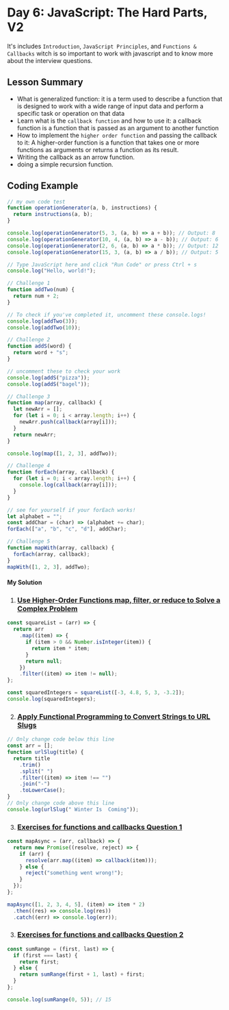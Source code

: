 # Day 6: JavaScript: The Hard Parts, V2

It's includes `Introduction`, `JavaScript Principles`, and `Functions & Callbacks` witch is so important to work with javascript and to know more about the interview questions.

## Lesson Summary

- What is generalized function: it is a term used to describe a function that is designed to work with a wide range of input data and perform a specific task or operation on that data
- Learn what is the `callback function` and how to use it: a callback function is a function that is passed as an argument to another function
- How to implement the `higher order function` and passing the callback to it: A higher-order function is a function that takes one or more functions as arguments or returns a function as its result. 
- Writing the callback as an arrow function.
- doing a simple recursion function.

## Coding Example

```javascript
// my own code test
function operationGenerator(a, b, instructions) {
  return instructions(a, b);
}

console.log(operationGenerator(5, 3, (a, b) => a + b)); // Output: 8
console.log(operationGenerator(10, 4, (a, b) => a - b)); // Output: 6
console.log(operationGenerator(2, 6, (a, b) => a * b)); // Output: 12
console.log(operationGenerator(15, 3, (a, b) => a / b)); // Output: 5

// Type JavaScript here and click "Run Code" or press Ctrl + s
console.log("Hello, world!");

// Challenge 1
function addTwo(num) {
  return num + 2;
}

// To check if you've completed it, uncomment these console.logs!
console.log(addTwo(3));
console.log(addTwo(10));

// Challenge 2
function addS(word) {
  return word + "s";
}

// uncomment these to check your work
console.log(addS("pizza"));
console.log(addS("bagel"));

// Challenge 3
function map(array, callback) {
  let newArr = [];
  for (let i = 0; i < array.length; i++) {
    newArr.push(callback(array[i]));
  }
  return newArr;
}

console.log(map([1, 2, 3], addTwo));

// Challenge 4
function forEach(array, callback) {
  for (let i = 0; i < array.length; i++) {
    console.log(callback(array[i]));
  }
}

// see for yourself if your forEach works!
let alphabet = "";
const addChar = (char) => (alphabet += char);
forEach(["a", "b", "c", "d"], addChar);

// Challenge 5
function mapWith(array, callback) {
  forEach(array, callback);
}
mapWith([1, 2, 3], addTwo);
```

#### My Solution

1. ### [Use Higher-Order Functions map, filter, or reduce to Solve a Complex Problem](https://www.freecodecamp.org/learn/javascript-algorithms-and-data-structures/functional-programming/use-higher-order-functions-map-filter-or-reduce-to-solve-a-complex-problem)

```javascript
const squareList = (arr) => {
  return arr
    .map((item) => {
      if (item > 0 && Number.isInteger(item)) {
        return item * item;
      }
      return null;
    })
    .filter((item) => item != null);
};

const squaredIntegers = squareList([-3, 4.8, 5, 3, -3.2]);
console.log(squaredIntegers);
```

2. ### [Apply Functional Programming to Convert Strings to URL Slugs](https://www.freecodecamp.org/learn/javascript-algorithms-and-data-structures/functional-programming/apply-functional-programming-to-convert-strings-to-url-slugs)

```javascript
// Only change code below this line
const arr = [];
function urlSlug(title) {
  return title
    .trim()
    .split(" ")
    .filter((item) => item !== "")
    .join("-")
    .toLowerCase();
}
// Only change code above this line
console.log(urlSlug(" Winter Is  Coming"));
```

3. ### [Exercises for functions and callbacks Question 1](https://github.com/orjwan-alrajaby/gsg-expressjs-backend-training-2023/blob/main/learning-sprint-1/week2-day1-tasks/tasks.md)

```javascript
const mapAsync = (arr, callback) => {
  return new Promise((resolve, reject) => {
    if (arr) {
      resolve(arr.map((item) => callback(item)));
    } else {
      reject("something went wrong!");
    }
  });
};

mapAsync([1, 2, 3, 4, 5], (item) => item * 2)
  .then((res) => console.log(res))
  .catch((err) => console.log(err));
```

3. ### [Exercises for functions and callbacks Question 2](https://github.com/orjwan-alrajaby/gsg-expressjs-backend-training-2023/blob/main/learning-sprint-1/week2-day1-tasks/tasks.md)

```javascript
const sumRange = (first, last) => {
  if (first === last) {
    return first;
  } else {
    return sumRange(first + 1, last) + first;
  }
};

console.log(sumRange(0, 5)); // 15
```
